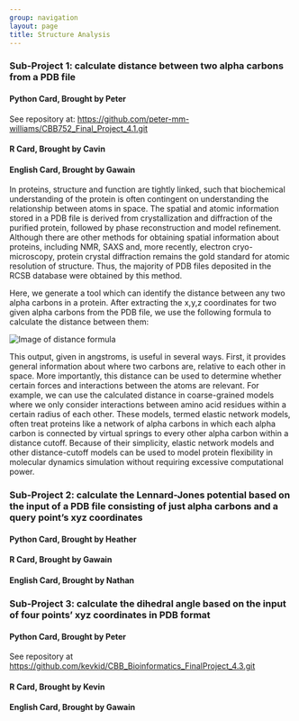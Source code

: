 ```yaml
---
group: navigation
layout: page
title: Structure Analysis
---
```




### Sub-Project 1: calculate distance between two alpha carbons from a PDB file

#### Python Card, Brought by Peter
See repository at: https://github.com/peter-mm-williams/CBB752_Final_Project_4.1.git

#### R Card, Brought by Cavin


#### English Card, Brought by Gawain

 In proteins, structure and function are tightly linked, such that biochemical understanding of the protein is often contingent on understanding the relationship between atoms in space. The spatial and atomic information stored in a PDB file is derived from crystallization and diffraction of the purified protein, followed by phase reconstruction and model refinement. Although there are other methods for obtaining spatial information about proteins, including NMR, SAXS and, more recently, electron cryo-microscopy, protein crystal diffraction remains the gold standard for atomic resolution of structure. Thus, the majority of PDB files deposited in the RCSB database were obtained by this method.
	
 Here, we generate a tool which can identify the distance between any two alpha carbons in a protein. After extracting the x,y,z coordinates for two given alpha carbons from the PDB file, we use the following formula to calculate the distance between them:

![Image of distance formula](https://i.imgsafe.org/98da76c.png)

This output, given in angstroms, is useful in several ways. First, it provides general information about where two carbons are, relative to each other in space. More importantly, this distance can be used to determine whether certain forces and interactions between the atoms are relevant. For example, we can use the calculated distance in coarse-grained models where we only consider interactions between amino acid residues within a certain radius of each other. These models, termed elastic network models, often treat proteins like a network of alpha carbons in which each alpha carbon is connected by virtual springs to every other alpha carbon within a distance cutoff. Because of their simplicity, elastic network models and other distance-cutoff models can be used to model protein flexibility in molecular dynamics simulation without requiring excessive computational power.


### Sub-Project 2: calculate the Lennard-Jones potential based on the input of a PDB file consisting of just alpha carbons and a query point’s xyz coordinates

#### Python Card, Brought by Heather



#### R Card, Brought by Gawain


#### English Card, Brought by Nathan




### Sub-Project 3: calculate the dihedral angle based on the input of four points’ xyz coordinates in PDB format

#### Python Card, Brought by Peter
See repository at https://github.com/kevkid/CBB_Bioinformatics_FinalProject_4.3.git

#### R Card, Brought by Kevin


#### English Card, Brought by Gawain
